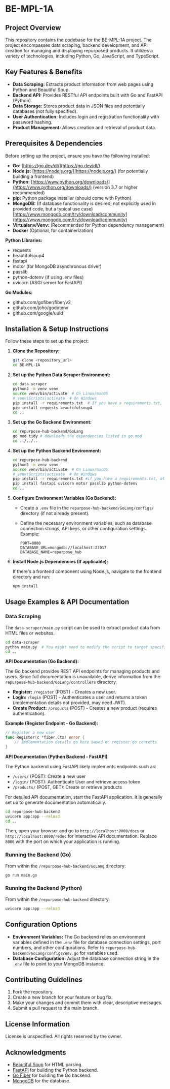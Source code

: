 # BE-MPL-1A

## Project Overview

This repository contains the codebase for the BE-MPL-1A project. The project encompasses data scraping, backend development, and API creation for managing and displaying repurposed products. It utilizes a variety of technologies, including Python, Go, JavaScript, and TypeScript.

## Key Features & Benefits

*   **Data Scraping:** Extracts product information from web pages using Python and Beautiful Soup.
*   **Backend API:** Provides RESTful API endpoints built with Go and FastAPI (Python).
*   **Data Storage:** Stores product data in JSON files and potentially databases (not fully specified).
*   **User Authentication:** Includes login and registration functionality with password hashing.
*   **Product Management:** Allows creation and retrieval of product data.

## Prerequisites & Dependencies

Before setting up the project, ensure you have the following installed:

*   **Go:**  [https://go.dev/dl/](https://go.dev/dl/)
*   **Node.js:** [https://nodejs.org/](https://nodejs.org/) (for potentially building a frontend)
*   **Python:** [https://www.python.org/downloads/](https://www.python.org/downloads/) (version 3.7 or higher recommended)
*   **pip:** Python package installer (should come with Python)
*   **MongoDB:** (If database functionality is desired; not explicitly used in provided code, but a typical use case) [https://www.mongodb.com/try/download/community](https://www.mongodb.com/try/download/community)
*   **Virtualenv/Venv:** (Recommended for Python dependency management)
*   **Docker** (Optional, for containerization)

**Python Libraries:**

*   requests
*   beautifulsoup4
*   fastapi
*   motor (for MongoDB asynchronous driver)
*   passlib
*   python-dotenv (if using .env files)
*   uvicorn (ASGI server for FastAPI)

**Go Modules:**

*   github.com/gofiber/fiber/v2
*   github.com/joho/godotenv
*   github.com/google/uuid

## Installation & Setup Instructions

Follow these steps to set up the project:

1.  **Clone the Repository:**

    ```bash
    git clone <repository_url>
    cd BE-MPL-1A
    ```

2.  **Set up the Python Data Scraper Environment:**

    ```bash
    cd data-scraper
    python3 -m venv venv
    source venv/bin/activate  # On Linux/macOS
    # venv\Scripts\activate  # On Windows
    pip install -r requirements.txt  # If you have a requirements.txt, otherwise install the packages manually:
    pip install requests beautifulsoup4
    cd ..
    ```

3.  **Set up the Go Backend Environment:**

    ```bash
    cd repurpose-hub-backend/GoLang
    go mod tidy # downloads the dependencies listed in go.mod
    cd ../../..
    ```

4.  **Set up the Python Backend Environment:**

    ```bash
    cd repurpose-hub-backend
    python3 -m venv venv
    source venv/bin/activate  # On Linux/macOS
    # venv\Scripts\activate  # On Windows
    pip install -r requirements.txt #if you have a requirements.txt, otherwise install the packages manually
    pip install fastapi uvicorn motor passlib python-dotenv
    cd ..

    ```

5.  **Configure Environment Variables (Go Backend):**

    *   Create a `.env` file in the `repurpose-hub-backend/GoLang/configs/` directory (if not already present).
    *   Define the necessary environment variables, such as database connection strings, API keys, or other configuration settings. Example:

        ```
        PORT=8080
        DATABASE_URL=mongodb://localhost:27017
        DATABASE_NAME=repurpose_hub
        ```

6. **Install Node.js Dependencies (If applicable):**

    If there's a frontend component using Node.js, navigate to the frontend directory and run:

    ```bash
    npm install
    ```

## Usage Examples & API Documentation

### Data Scraping

The `data-scraper/main.py` script can be used to extract product data from HTML files or websites.

```bash
cd data-scraper
python main.py  # You might need to modify the script to target specific websites or files
cd ..
```

**API Documentation (Go Backend):**

The Go backend provides REST API endpoints for managing products and users.  Since full documentation is unavailable, derive information from the `repurpose-hub-backend/GoLang/controllers` directory.

*   **Register:** `/register` (POST) - Creates a new user.
*   **Login:** `/login` (POST) - Authenticates a user and returns a token (implementation details not provided, may need JWT).
*   **Create Product:** `/products` (POST) - Creates a new product (requires authentication).

**Example (Register Endpoint - Go Backend):**
```go
// Register a new user
func Register(c *fiber.Ctx) error {
    // Implementation details go here based on register.go contents
}
```

**API Documentation (Python Backend - FastAPI)**

The Python backend using FastAPI likely implements endpoints such as:

*   `/users/` (POST): Create a new user
*   `/login/` (POST): Authenticate User and retrieve access token
*   `/products/` (POST, GET): Create or retrieve products

For detailed API documentation, start the FastAPI application. It is generally set up to generate documentation automatically.

```bash
cd repurpose-hub-backend
uvicorn app:app --reload
cd ..
```

Then, open your browser and go to `http://localhost:8000/docs` or `http://localhost:8000/redoc` for interactive API documentation. Replace `8000` with the port on which your application is running.

### Running the Backend (Go)
From within the `/repurpose-hub-backend/GoLang` directory:
```bash
go run main.go
```
### Running the Backend (Python)

From within the `/repurpose-hub-backend` directory:

```bash
uvicorn app:app --reload
```

## Configuration Options

*   **Environment Variables:**  The Go backend relies on environment variables defined in the `.env` file for database connection settings, port numbers, and other configurations.  Refer to `repurpose-hub-backend/GoLang/configs/env.go` for variables used.
*   **Database Configuration:**  Adjust the database connection string in the `.env` file to point to your MongoDB instance.

## Contributing Guidelines

1.  Fork the repository.
2.  Create a new branch for your feature or bug fix.
3.  Make your changes and commit them with clear, descriptive messages.
4.  Submit a pull request to the main branch.

## License Information

License is unspecified. All rights reserved by the owner.

## Acknowledgments

*   [Beautiful Soup](https://www.crummy.com/software/BeautifulSoup/bs4/doc/) for HTML parsing.
*   [FastAPI](https://fastapi.tiangolo.com/) for building the Python backend.
*   [Go Fiber](https://github.com/gofiber/fiber) for building the Go backend.
*   [MongoDB](https://www.mongodb.com/) for the database.
